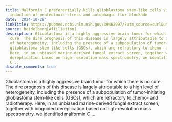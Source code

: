 ```yaml
---
title: Malformin C preferentially kills glioblastoma stem-like cells via concerted
  induction of proteotoxic stress and autophagic flux blockade
date: '2024-10-28'
linkTitle: https://pubmed.ncbi.nlm.nih.gov/39462997/?utm_source=curl&utm_medium=rss&utm_campaign=pubmed-2&utm_content=1FakS-2QOkCT8HsMOQP1bCRQ4YzyumYOmxmF0moLsQ3dFB1E9V&fc=20220326224207&ff=20241028182403&v=2.18.0.post9+e462414
source: heidelberg[Affiliation]
description: Glioblastoma is a highly aggressive brain tumor for which there is no
  cure. The dire prognosis of this disease is largely attributable to a high level
  of heterogeneity, including the presence of a subpopulation of tumor-initiating
  glioblastoma stem-like cells (GSCs), which are refractory to chemo- and radiotherapy.
  Here, in an unbiased marine-derived fungal extract screen, together with bioguided
  dereplication based on high-resolution mass spectrometry, we identified malformin
  C ...
disable_comments: true
---
```

Glioblastoma is a highly aggressive brain tumor for which there is no cure. The dire prognosis of this disease is largely attributable to a high level of heterogeneity, including the presence of a subpopulation of tumor-initiating glioblastoma stem-like cells (GSCs), which are refractory to chemo- and radiotherapy. Here, in an unbiased marine-derived fungal extract screen, together with bioguided dereplication based on high-resolution mass spectrometry, we identified malformin C ...